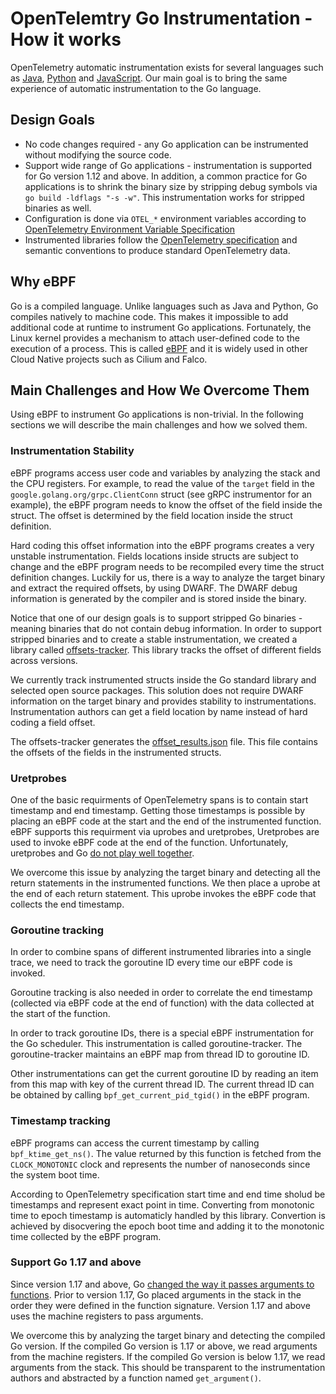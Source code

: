 # OpenTelemtry Go Instrumentation - How it works

OpenTelemetry automatic instrumentation exists for several languages such as [Java](https://github.com/open-telemetry/opentelemetry-java-instrumentation), [Python](https://github.com/open-telemetry/opentelemetry-python-contrib) and [JavaScript](https://github.com/open-telemetry/opentelemetry-js-contrib). Our main goal is to bring the same experience of automatic instrumentation to the Go language.

## Design Goals

- No code changes required - any Go application can be instrumented without modifying the source code.
- Support wide range of Go applications - instrumentation is supported for Go version 1.12 and above. In addition, a common practice for Go applications is to shrink the binary size by stripping debug symbols via `go build -ldflags "-s -w"`. This instrumentation works for stripped binaries as well.
- Configuration is done via `OTEL_*` environment variables according to [OpenTelemetry Environment Variable Specification](https://github.com/open-telemetry/opentelemetry-specification/blob/main/specification/sdk-environment-variables.md#general-sdk-configuration)
- Instrumented libraries follow the [OpenTelemetry specification](https://github.com/open-telemetry/opentelemetry-specification) and semantic conventions to produce standard OpenTelemetry data.

## Why eBPF

Go is a compiled language. Unlike languages such as Java and Python, Go compiles natively to machine code. This makes it impossible to add additional code at runtime to instrument Go applications.
Fortunately, the Linux kernel provides a mechanism to attach user-defined code to the execution of a process. This is called [eBPF](https://ebpf.io/) and it is widely used in other Cloud Native projects such as Cilium and Falco.

## Main Challenges and How We Overcome Them

Using eBPF to instrument Go applications is non-trivial. In the following sections we will describe the main challenges and how we solved them.

### Instrumentation Stability

eBPF programs access user code and variables by analyzing the stack and the CPU registers. For example, to read the value of the `target` field in the `google.golang.org/grpc.ClientConn` struct (see gRPC instrumentor for an example), the eBPF program needs to know the offset of the field inside the struct. The offset is determined by the field location inside the struct definition.

Hard coding this offset information into the eBPF programs creates a very unstable instrumentation. Fields locations inside structs are subject to change and the eBPF program needs to be recompiled every time the struct definition changes.
Luckily for us, there is a way to analyze the target binary and extract the required offsets, by using DWARF. The DWARF debug information is generated by the compiler and is stored inside the binary.

Notice that one of our design goals is to support stripped Go binaries - meaning binaries that do not contain debug information. In order to support stripped binaries and to create a stable instrumentation, we created a library called [offsets-tracker](https://github.com/keyval-dev/offsets-tracker). This library tracks the offset of different fields across versions.

We currently track instrumented structs inside the Go standard library and selected open source packages. This solution does not require DWARF information on the target binary and provides stability to instrumentations. Instrumentation authors can get a field location by name instead of hard coding a field offset.

The offsets-tracker generates the [offset_results.json](https://github.com/keyval-dev/opentelemetry-go-instrumentation/blob/master/pkg/inject/offset_results.json) file. This file contains the offsets of the fields in the instrumented structs.

### Uretprobes

One of the basic requirments of OpenTelemetry spans is to contain start timestamp and end timestamp. Getting those timestamps is possible by placing an eBPF code at the start and the end of the instrumented function. eBPF supports this requirment via uprobes and uretprobes, Uretprobes are used to invoke eBPF code at the end of the function. Unfortunately, uretprobes and Go [do not play well together](https://github.com/golang/go/issues/22008).

We overcome this issue by analyzing the target binary and detecting all the return statements in the instrumented functions. We then place a uprobe at the end of each return statement. This uprobe invokes the eBPF code that collects the end timestamp.

### Goroutine tracking

In order to combine spans of different instrumented libraries into a single trace, we need to track the goroutine ID every time our eBPF code is invoked.

Goroutine tracking is also needed in order to correlate the end timestamp (collected via eBPF code at the end of function) with the data collected at the start of the function.

In order to track goroutine IDs, there is a special eBPF instrumentation for the Go scheduler. This instrumentation is called goroutine-tracker. The goroutine-tracker maintains an eBPF map from thread ID to goroutine ID.

Other instrumentations can get the current goroutine ID by reading an item from this map with key of the current thread ID.
The current thread ID can be obtained by calling `bpf_get_current_pid_tgid()` in the eBPF program.

### Timestamp tracking

eBPF programs can access the current timestamp by calling `bpf_ktime_get_ns()`. The value returned by this function is fetched from the `CLOCK_MONOTONIC` clock and represents the number of nanoseconds since the system boot time.

According to OpenTelemetry specification start time and end time sholud be timestamps and represent exact point in time. Converting from monotonic time to epoch timestamp is automaticly handled by this library. Convertion is achieved by disocvering the epoch boot time and adding it to the monotonic time collected by the eBPF program.

### Support Go 1.17 and above

Since version 1.17 and above, Go [changed the way it passes arguments to functions](https://go.googlesource.com/go/+/refs/heads/dev.regabi/src/cmd/compile/internal-abi.md#function-call-argument-and-result-passing).
Prior to version 1.17, Go placed arguments in the stack in the order they were defined in the function signature. Version 1.17 and above uses the machine registers to pass arguments.

We overcome this by analyzing the target binary and detecting the compiled Go version. If the compiled Go version is 1.17 or above, we read arguments from the machine registers. If the compiled Go version is below 1.17, we read arguments from the stack. This should be transparent to the instrumentation authors and abstracted by a function named `get_argument()`.
